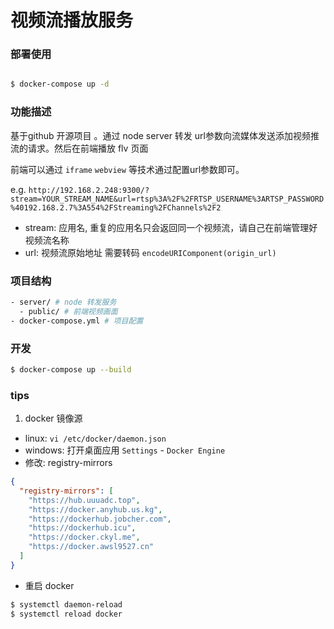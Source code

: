 


# 视频流播放服务


### 部署使用

``` bash

$ docker-compose up -d
```


### 功能描述

基于github 开源项目 。通过 node server 转发 url参数向流媒体发送添加视频推流的请求。然后在前端播放 flv 页面

前端可以通过 `iframe` `webview` 等技术通过配置url参数即可。

e.g. `http://192.168.2.248:9300/?stream=YOUR_STREAM_NAME&url=rtsp%3A%2F%2FRTSP_USERNAME%3ARTSP_PASSWORD%40192.168.2.7%3A554%2FStreaming%2FChannels%2F2`

- stream: 应用名, 重复的应用名只会返回同一个视频流，请自己在前端管理好视频流名称
- url: 视频流原始地址 需要转码 `encodeURIComponent(origin_url)`


### 项目结构 


``` bash
- server/ # node 转发服务
  - public/ # 前端视频画面
- docker-compose.yml # 项目配置 
```


### 开发

``` bash
$ docker-compose up --build
```



### tips 


1. docker 镜像源 


- linux: `vi /etc/docker/daemon.json`
- windows: 打开桌面应用 `Settings` - `Docker Engine`
- 修改: registry-mirrors

``` json
{
  "registry-mirrors": [
    "https://hub.uuuadc.top", 
    "https://docker.anyhub.us.kg", 
    "https://dockerhub.jobcher.com", 
    "https://dockerhub.icu", 
    "https://docker.ckyl.me", 
    "https://docker.awsl9527.cn"
  ]
}

```

- 重启 docker

``` bash
$ systemctl daemon-reload
$ systemctl reload docker
```